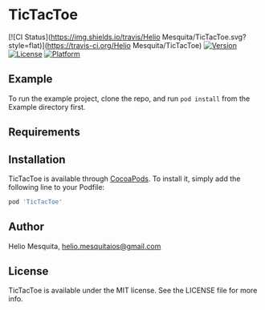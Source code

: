 # TicTacToe

[![CI Status](https://img.shields.io/travis/Helio Mesquita/TicTacToe.svg?style=flat)](https://travis-ci.org/Helio Mesquita/TicTacToe)
[![Version](https://img.shields.io/cocoapods/v/TicTacToe.svg?style=flat)](https://cocoapods.org/pods/TicTacToe)
[![License](https://img.shields.io/cocoapods/l/TicTacToe.svg?style=flat)](https://cocoapods.org/pods/TicTacToe)
[![Platform](https://img.shields.io/cocoapods/p/TicTacToe.svg?style=flat)](https://cocoapods.org/pods/TicTacToe)

## Example

To run the example project, clone the repo, and run `pod install` from the Example directory first.

## Requirements

## Installation

TicTacToe is available through [CocoaPods](https://cocoapods.org). To install
it, simply add the following line to your Podfile:

```ruby
pod 'TicTacToe'
```

## Author

Helio Mesquita, helio.mesquitaios@gmail.com

## License

TicTacToe is available under the MIT license. See the LICENSE file for more info.
